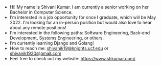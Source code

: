 - Hi! My name is Shivani Kumar. I am currently a senior working on her Bachelor in Computer Science.
- I’m interested in a job opportunity for once I graduate, which will be May 2022. I'm looking for an in-person position but would also love to hear about any remote positions!
- I'm interested in the following paths: Software Engineering, Back-end Development, Systems Engineering, or others.
- I’m currently learning Django and Golang!
- How to reach me: shivanik19@knights.ucf.edu or shivanik1920@gmail.com
- Feel free to check out my website: https://www.shkumar.com/

<!---
ShivaniKumar1/ShivaniKumar1 is a ✨ special ✨ repository because its `README.md` (this file) appears on your GitHub profile.
You can click the Preview link to take a look at your changes.
--->
